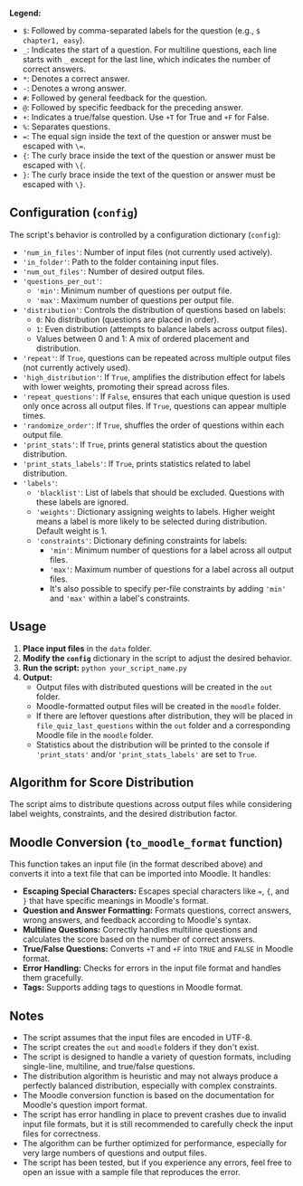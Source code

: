 
**Legend:**

-   `$`: Followed by comma-separated labels for the question (e.g., `$ chapter1, easy`).
-   `_`: Indicates the start of a question. For multiline questions, each line starts with `_` except for the last line, which indicates the number of correct answers.
-   `*`: Denotes a correct answer.
-   `-`: Denotes a wrong answer.
-   `#`: Followed by general feedback for the question.
-   `@`: Followed by specific feedback for the preceding answer.
-   `+`: Indicates a true/false question. Use `+T` for True and `+F` for False.
-   `%`: Separates questions.
-   `=`: The equal sign inside the text of the question or answer must be escaped with `\=`.
-   `{`: The curly brace inside the text of the question or answer must be escaped with `\{`.
-   `}`: The curly brace inside the text of the question or answer must be escaped with `\}`.

## Configuration (`config`)

The script's behavior is controlled by a configuration dictionary (`config`):

-   `'num_in_files'`: Number of input files (not currently used actively).
-   `'in_folder'`: Path to the folder containing input files.
-   `'num_out_files'`: Number of desired output files.
-   `'questions_per_out'`:
    -   `'min'`: Minimum number of questions per output file.
    -   `'max'`: Maximum number of questions per output file.
-   `'distribution'`: Controls the distribution of questions based on labels:
    -   `0`: No distribution (questions are placed in order).
    -   `1`: Even distribution (attempts to balance labels across output files).
    -   Values between 0 and 1: A mix of ordered placement and distribution.
-   `'repeat'`: If `True`, questions can be repeated across multiple output files (not currently actively used).
-   `'high_distribution'`: If `True`, amplifies the distribution effect for labels with lower weights, promoting their spread across files.
-   `'repeat_questions'`: If `False`, ensures that each unique question is used only once across all output files. If `True`, questions can appear multiple times.
-   `'randomize_order'`: If `True`, shuffles the order of questions within each output file.
-   `'print_stats'`: If `True`, prints general statistics about the question distribution.
-   `'print_stats_labels'`: If `True`, prints statistics related to label distribution.
-   `'labels'`:
    -   `'blacklist'`: List of labels that should be excluded. Questions with these labels are ignored.
    -   `'weights'`: Dictionary assigning weights to labels. Higher weight means a label is more likely to be selected during distribution. Default weight is 1.
    -   `'constraints'`: Dictionary defining constraints for labels:
        -   `'min'`: Minimum number of questions for a label across all output files.
        -   `'max'`: Maximum number of questions for a label across all output files.
        -   It's also possible to specify per-file constraints by adding `'min'` and `'max'` within a label's constraints.

## Usage

1. **Place input files** in the `data` folder.
2. **Modify the `config`** dictionary in the script to adjust the desired behavior.
3. **Run the script:** `python your_script_name.py`
4. **Output:**
    -   Output files with distributed questions will be created in the `out` folder.
    -   Moodle-formatted output files will be created in the `moodle` folder.
    -   If there are leftover questions after distribution, they will be placed in `file_quiz_last_questions` within the `out` folder and a corresponding Moodle file in the `moodle` folder.
    -   Statistics about the distribution will be printed to the console if `'print_stats'` and/or `'print_stats_labels'` are set to `True`.

## Algorithm for Score Distribution

The script aims to distribute questions across output files while considering label weights, constraints, and the desired distribution factor. 


## Moodle Conversion (`to_moodle_format` function)

This function takes an input file (in the format described above) and converts it into a text file that can be imported into Moodle. It handles:

-   **Escaping Special Characters:** Escapes special characters like `=`, `{`, and `}` that have specific meanings in Moodle's format.
-   **Question and Answer Formatting:** Formats questions, correct answers, wrong answers, and feedback according to Moodle's syntax.
-   **Multiline Questions:** Correctly handles multiline questions and calculates the score based on the number of correct answers.
-   **True/False Questions:** Converts `+T` and `+F` into `TRUE` and `FALSE` in Moodle format.
-   **Error Handling:** Checks for errors in the input file format and handles them gracefully.
-   **Tags:** Supports adding tags to questions in Moodle format.

## Notes

-   The script assumes that the input files are encoded in UTF-8.
-   The script creates the `out` and `moodle` folders if they don't exist.
-   The script is designed to handle a variety of question formats, including single-line, multiline, and true/false questions.
-   The distribution algorithm is heuristic and may not always produce a perfectly balanced distribution, especially with complex constraints.
-   The Moodle conversion function is based on the documentation for Moodle's question import format.
-   The script has error handling in place to prevent crashes due to invalid input file formats, but it is still recommended to carefully check the input files for correctness.
-   The algorithm can be further optimized for performance, especially for very large numbers of questions and output files.
-   The script has been tested, but if you experience any errors, feel free to open an issue with a sample file that reproduces the error.
